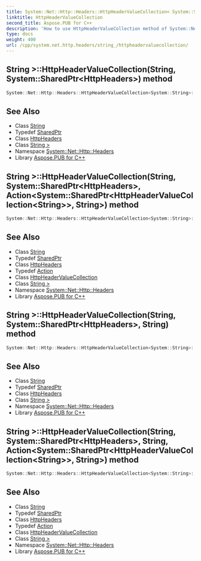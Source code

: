 ```yaml
---
title: System::Net::Http::Headers::HttpHeaderValueCollection< System::String >::HttpHeaderValueCollection method
linktitle: HttpHeaderValueCollection
second_title: Aspose.PUB for C++
description: 'How to use HttpHeaderValueCollection method of System::Net::Http::Headers::HttpHeaderValueCollection< System::String > class in C++.'
type: docs
weight: 400
url: /cpp/system.net.http.headers/string_/httpheadervaluecollection/
---
```

## String >::HttpHeaderValueCollection(String, System::SharedPtr\<HttpHeaders\>) method




```cpp
System::Net::Http::Headers::HttpHeaderValueCollection<System::String>::HttpHeaderValueCollection(String headerName, System::SharedPtr<HttpHeaders> store)
```

## See Also

* Class [String](../../../system/string/)
* Typedef [SharedPtr](../../../system/sharedptr/)
* Class [HttpHeaders](../../httpheaders/)
* Class [String >](../)
* Namespace [System::Net::Http::Headers](../../)
* Library [Aspose.PUB for C++](../../../)
## String >::HttpHeaderValueCollection(String, System::SharedPtr\<HttpHeaders\>, Action\<System::SharedPtr\<HttpHeaderValueCollection\<String\>\>, String\>) method




```cpp
System::Net::Http::Headers::HttpHeaderValueCollection<System::String>::HttpHeaderValueCollection(String headerName, System::SharedPtr<HttpHeaders> store, Action<System::SharedPtr<HttpHeaderValueCollection<String>>, String> validator)
```

## See Also

* Class [String](../../../system/string/)
* Typedef [SharedPtr](../../../system/sharedptr/)
* Class [HttpHeaders](../../httpheaders/)
* Typedef [Action](../../../system/action/)
* Class [HttpHeaderValueCollection](../../httpheadervaluecollection/)
* Class [String >](../)
* Namespace [System::Net::Http::Headers](../../)
* Library [Aspose.PUB for C++](../../../)
## String >::HttpHeaderValueCollection(String, System::SharedPtr\<HttpHeaders\>, String) method




```cpp
System::Net::Http::Headers::HttpHeaderValueCollection<System::String>::HttpHeaderValueCollection(String headerName, System::SharedPtr<HttpHeaders> store, String specialValue)
```

## See Also

* Class [String](../../../system/string/)
* Typedef [SharedPtr](../../../system/sharedptr/)
* Class [HttpHeaders](../../httpheaders/)
* Class [String >](../)
* Namespace [System::Net::Http::Headers](../../)
* Library [Aspose.PUB for C++](../../../)
## String >::HttpHeaderValueCollection(String, System::SharedPtr\<HttpHeaders\>, String, Action\<System::SharedPtr\<HttpHeaderValueCollection\<String\>\>, String\>) method




```cpp
System::Net::Http::Headers::HttpHeaderValueCollection<System::String>::HttpHeaderValueCollection(String headerName, System::SharedPtr<HttpHeaders> store, String specialValue, Action<System::SharedPtr<HttpHeaderValueCollection<String>>, String> validator)
```

## See Also

* Class [String](../../../system/string/)
* Typedef [SharedPtr](../../../system/sharedptr/)
* Class [HttpHeaders](../../httpheaders/)
* Typedef [Action](../../../system/action/)
* Class [HttpHeaderValueCollection](../../httpheadervaluecollection/)
* Class [String >](../)
* Namespace [System::Net::Http::Headers](../../)
* Library [Aspose.PUB for C++](../../../)
